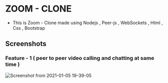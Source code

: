 # ZOOM - CLONE 

* This is Zoom - Clone made using Nodejs , Peer-js , WebSockets , Html , Css , Bootstrap


## Screenshots 

### Feature - 1 ( peer to peer video calling and chatting at same time )
![Screenshot from 2021-01-05 19-39-05](https://user-images.githubusercontent.com/40159239/103659679-b1b23d80-4f92-11eb-8b4e-bb09a51bf9e3.png)

